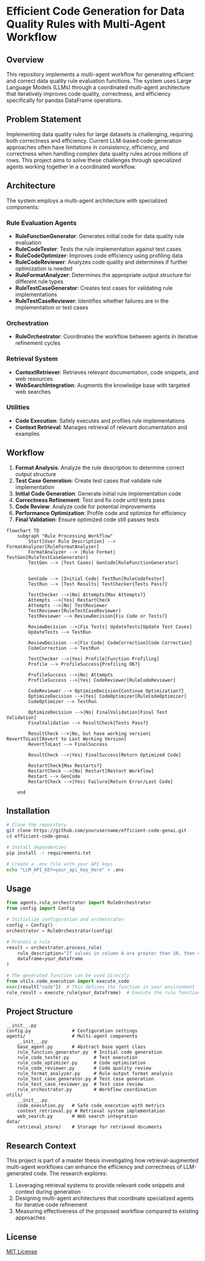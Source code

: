 # Efficient Code Generation for Data Quality Rules with Multi-Agent Workflow

## Overview

This repository implements a multi-agent workflow for generating efficient and correct data quality rule evaluation functions. The system uses Large Language Models (LLMs) through a coordinated multi-agent architecture that iteratively improves code quality, correctness, and efficiency specifically for pandas DataFrame operations.

## Problem Statement

Implementing data quality rules for large datasets is challenging, requiring both correctness and efficiency. Current LLM-based code generation approaches often have limitations in consistency, efficiency, and correctness when handling complex data quality rules across millions of rows. This project aims to solve these challenges through specialized agents working together in a coordinated workflow.

## Architecture

The system employs a multi-agent architecture with specialized components:

### Rule Evaluation Agents
- **RuleFunctionGenerator**: Generates initial code for data quality rule evaluation
- **RuleCodeTester**: Tests the rule implementation against test cases
- **RuleCodeOptimizer**: Improves code efficiency using profiling data
- **RuleCodeReviewer**: Analyzes code quality and determines if further optimization is needed
- **RuleFormatAnalyzer**: Determines the appropriate output structure for different rule types
- **RuleTestCaseGenerator**: Creates test cases for validating rule implementations
- **RuleTestCaseReviewer**: Identifies whether failures are in the implementation or test cases

### Orchestration
- **RuleOrchestrator**: Coordinates the workflow between agents in iterative refinement cycles

### Retrieval System
- **ContextRetriever**: Retrieves relevant documentation, code snippets, and web resources
- **WebSearchIntegration**: Augments the knowledge base with targeted web searches

### Utilities
- **Code Execution**: Safely executes and profiles rule implementations
- **Context Retrieval**: Manages retrieval of relevant documentation and examples

## Workflow

1. **Format Analysis**: Analyze the rule description to determine correct output structure
2. **Test Case Generation**: Create test cases that validate rule implementation
3. **Initial Code Generation**: Generate initial rule implementation code
4. **Correctness Refinement**: Test and fix code until tests pass
5. **Code Review**: Analyze code for potential improvements
6. **Performance Optimization**: Profile code and optimize for efficiency
7. **Final Validation**: Ensure optimized code still passes tests

```mermaid
flowchart TD
    subgraph "Rule Processing Workflow"
        Start[User Rule Description] --> FormatAnalyzer[RuleFormatAnalyzer]
        FormatAnalyzer --> |Rule Format| TestGen[RuleTestCaseGenerator]
        TestGen --> |Test Cases| GenCode[RuleFunctionGenerator]
        
        
        GenCode --> |Initial Code| TestRun[RuleCodeTester]
        TestRun --> |Test Results| TestChecker{Tests Pass?}
        
        TestChecker -->|No| Attempts{Max Attempts?}
        Attempts -->|Yes| RestartCheck
        Attempts -->|No| TestReviewer
        TestReviewer[RuleTestCaseReviewer]
        TestReviewer --> ReviewDecision{Fix Code or Tests?}
        
        ReviewDecision -->|Fix Tests| UpdateTests[Update Test Cases]
        UpdateTests --> TestRun
        
        ReviewDecision -->|Fix Code| CodeCorrection[Code Correction]
        CodeCorrection --> TestRun
        
        TestChecker -->|Yes| Profile[Function Profiling]
        Profile --> ProfileSuccess{Profiling OK?}

        ProfileSuccess -->|No| Attempts
        ProfileSuccess -->|Yes| CodeReviewer[RuleCodeReviewer]
        
        CodeReviewer --> OptimizeDecision{Continue Optimization?}
        OptimizeDecision -->|Yes| CodeOptimizer[RuleCodeOptimizer]
        CodeOptimizer --> TestRun
        
        OptimizeDecision -->|No| FinalValidation[Final Test Validation]
        FinalValidation --> ResultCheck{Tests Pass?}
        
        ResultCheck -->|No, but have working version| RevertToLast[Revert to Last Working Version]
        RevertToLast --> FinalSuccess
        
        ResultCheck -->|Yes| FinalSuccess[Return Optimized Code]
        
        RestartCheck{Max Restarts?}
        RestartCheck -->|No| Restart[Restart Workflow]
        Restart --> GenCode
        RestartCheck -->|Yes| Failure[Return Error/Last Code]
 
    end
```

## Installation

```bash
# Clone the repository
git clone https://github.com/yourusername/efficient-code-genai.git
cd efficient-code-genai

# Install dependencies
pip install -r requirements.txt

# Create a .env file with your API keys
echo "LLM_API_KEY=your_api_key_here" > .env
```

## Usage

```python
from agents.rule_orchestrator import RuleOrchestrator
from config import Config

# Initialize configuration and orchestrator
config = Config()
orchestrator = RuleOrchestrator(config)

# Process a rule
result = orchestrator.process_rule(
    rule_description="If values in column A are greater than 10, then values in column B must be less than 5",
    dataframe=your_dataframe
)

# The generated function can be used directly
from utils.code_execution import execute_code
exec(result["code"])  # This defines the function in your environment
rule_result = execute_rule(your_dataframe)  # Execute the rule function
```

## Project Structure

```
__init__.py
config.py               # Configuration settings
agents/                 # Multi-agent components
    __init__.py
    base_agent.py       # Abstract base agent class
    rule_function_generator.py  # Initial code generation
    rule_code_tester.py         # Test execution
    rule_code_optimizer.py      # Code optimization
    rule_code_reviewer.py       # Code quality review
    rule_format_analyzer.py     # Rule output format analysis
    rule_test_case_generator.py # Test case generation
    rule_test_case_reviewer.py  # Test case review
    rule_orchestrator.py        # Workflow coordination
utils/
    __init__.py
    code_execution.py   # Safe code execution with metrics
    context_retrieval.py # Retrieval system implementation
    web_search.py       # Web search integration
data/
    retrieval_store/    # Storage for retrieved documents
```

## Research Context

This project is part of a master thesis investigating how retrieval-augmented multi-agent workflows can enhance the efficiency and correctness of LLM-generated code. The research explores:

1. Leveraging retrieval systems to provide relevant code snippets and context during generation
2. Designing multi-agent architectures that coordinate specialized agents for iterative code refinement
3. Measuring effectiveness of the proposed workflow compared to existing approaches

## License

[MIT License](LICENSE)